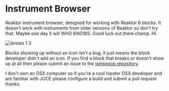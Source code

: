 # Instrument Browser

Reaktor instrument browser, designed for working with Reaktor 6 blocks. It doesn't work with instruments from older versions of Reaktor so don't try that. Maybe one day it will WHO KNOWS. Good luck out there champ. Hi.

![ibrows 1 3](https://cloud.githubusercontent.com/assets/2492870/10982169/afd4c9ac-8403-11e5-9325-1ce74e5ab604.png)

Blocks showing up without an icon isn't a bug, it just means the block developer didn't add an icon. If you find a block that breaks or doesn't show up at all then please submit an issue to the [ismsnoop repository](https://github.com/Penhorse/ismsnoop).

I don't own an OSX computer so if you're a cool hipster OSX developer and are familiar with JUCE please configure a build and submit a pull request thanks.
